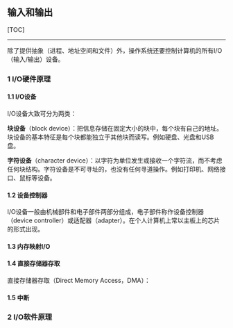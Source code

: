 ## 输入和输出

[TOC]

------

除了提供抽象（进程、地址空间和文件）外，操作系统还要控制计算机的所有I/O（输入/输出）设备。

### 1 I/O硬件原理

#### 1.1 I/O设备

I/O设备大致可分为两类：

**块设备**（block device）：把信息存储在固定大小的块中，每个块有自己的地址。块设备的基本特征是每个块都能独立于其他块而读写。例如硬盘、光盘和USB盘。

**字符设备**（character device）：以字符为单位发生或接收一个字符流，而不考虑任何块结构。字符设备是不可寻址的，也没有任何寻道操作。例如打印机、网络接口、鼠标等设备。

#### 1.2 设备控制器

I/O设备一般由机械部件和电子部件两部分组成，电子部件称作设备控制器（device controller）或适配器（adapter）。在个人计算机上常以主板上的芯片的形式出现。

#### 1.3 内存映射I/O

#### 1.4 直接存储器存取

直接存储器存取（Direct Memory Access，DMA）：

#### 1.5 中断

### 2 I/O软件原理

